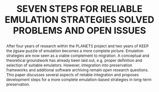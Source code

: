 ---
abstract: 'After four years of research within the PLANETS project

  and two years of KEEP the jigsaw puzzle of emulation becomes

  a more complete picture. Emulation strategies are

  now seen as a viable complement to migration. A conceptual

  and theoretical groundwork has already been laid

  out, e.g. proper definition and selection of suitable emulators.

  However, integration into preservation frameworks

  and additional software archiving remain open research

  questions. This paper discusses several aspects of reliable

  integration and proposes development steps for a more

  complete emulation-based strategies in long-term preservation.'
creators:
- Dirk von Suchodoletz
- Jeffrey van der Hoeven
- Klaus Rechert
- Jasper Schr¨oder
date: null
document_url: https://services.phaidra.univie.ac.at/api/object/o:185512/download
grand_parent: iPRES
institutions: []
keywords: []
landing_page_url: https://phaidra.univie.ac.at/o:185512
language: eng
layout: publication
license: CC BY-SA 2.0 AT
notes_url: null
parent: iPRES 2010
publication_type: paper
size: 474748
slides_url: null
source_name: iPRES
stream_url: null
title: SEVEN STEPS FOR RELIABLE EMULATION STRATEGIES  SOLVED PROBLEMS AND OPEN ISSUES
year: 2010
---